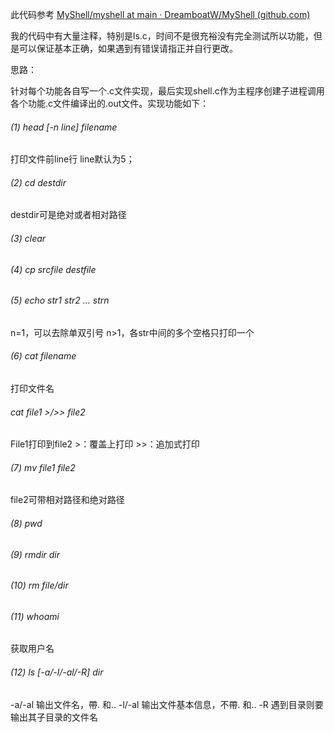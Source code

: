 此代码参考 [MyShell/myshell at main · DreamboatW/MyShell (github.com)](https://github.com/DreamboatW/MyShell/tree/main/myshell)

我的代码中有大量注释，特别是ls.c，时间不是很充裕没有完全测试所以功能，但是可以保证基本正确，如果遇到有错误请指正并自行更改。

思路：

针对每个功能各自写一个.c文件实现，最后实现shell.c作为主程序创建子进程调用各个功能.c文件编译出的.out文件。实现功能如下：

###### (1)	head [-n line] filename

打印文件前line行
line默认为5； 

###### (2)	cd destdir

destdir可是绝对或者相对路径

###### (3)	clear

###### (4)	cp srcfile destfile

###### (5)	echo str1 str2 … strn

n=1，可以去除单双引号
n>1，各str中间的多个空格只打印一个

###### (6)	cat filename

打印文件名

###### cat file1 >/>> file2

File1打印到file2          >：覆盖上打印  >>：追加式打印

###### (7)	mv file1 file2

file2可带相对路径和绝对路径

###### (8)	pwd

###### (9)	rmdir dir

###### (10)	rm file/dir

###### (11)	whoami

获取用户名

###### (12)	ls [-a/-l/-al/-R] dir

-a/-al  输出文件名，帶. 和..
-l/-al  输出文件基本信息，不帶. 和..
-R 遇到目录则要输出其子目录的文件名
